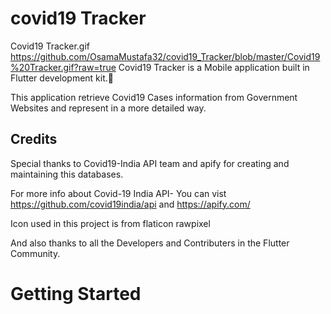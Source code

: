 # covid19 Tracker

Covid19 Tracker.gif
https://github.com/OsamaMustafa32/covid19_Tracker/blob/master/Covid19%20Tracker.gif?raw=true
Covid19 Tracker is a Mobile application built in Flutter development kit.📱 



This application retrieve Covid19 Cases information from Government Websites and represent in a more detailed way.

## Credits

Special thanks to Covid19-India API team and apify for creating and maintaining this databases.

For more info about Covid-19 India API-
You can vist https://github.com/covid19india/api and  https://apify.com/
             
Icon used in this project is from
flaticon
rawpixel

And also thanks to all the Developers and Contributers in the Flutter Community.

# Getting Started
